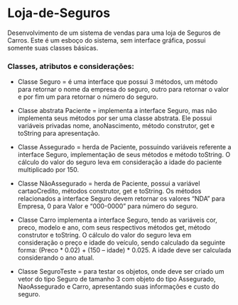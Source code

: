 # Loja-de-Seguros

Desenvolvimento de um sistema de vendas para uma loja de Seguros de Carros. Este é um esboço do sistema,  sem interface gráfica, possui somente suas classes básicas.

### Classes, atributos e considerações:

- Classe Seguro = é uma interface que possui 3 métodos, um método para retornar o nome da empresa do seguro, outro para retornar o valor e por fim um para retornar o número do seguro.

- Classe abstrata Paciente = implementa a interface Seguro, mas não implementa seus métodos por ser uma classe abstrata. Ele possui variáveis privadas nome, anoNascimento, método construtor, get e toString para apresentação.

- Classe Assegurado = herda de Paciente, possuindo variáveis referente a interface Seguro, implementação de seus métodos e método toString. O cálculo do valor do seguro leva em consideração a idade do paciente multiplicado por 150.

- Classe NãoAssegurado = herda de Paciente, possui a variável cartaoCredito, métodos construtor, get e toString. Os métodos relacionados a interface Seguro devem retornar os valores “NDA” para Empresa, 0 para Valor e “000-0000” para
número do seguro.

- Classe Carro implementa a interface Seguro, tendo as variáveis cor, preco, modelo e ano, com seus respectivos métodos get, método construtor e toString. O cálculo do valor do seguro leva em consideração o preço e idade do veículo, sendo calculado da seguinte forma: (Preco * 0.02) + (150 – idade) * 0.025. A idade deve ser calculada considerando o ano atual.

- Classe SeguroTeste = para testar os objetos, onde deve
ser criado um vetor do tipo Seguro de tamanho 3 com objeto do tipo Assegurado, NaoAssegurado e Carro, apresentando suas informações e custo do seguro.